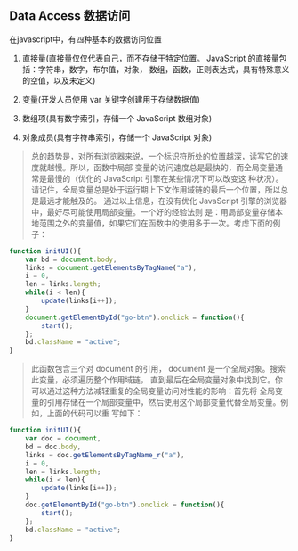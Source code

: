 ## Data Access 数据访问

在javascript中，有四种基本的数据访问位置

1. 直接量(直接量仅仅代表自己，而不存储于特定位置。 JavaScript 的直接量包括：字符串，数字，布尔值，对象，
数组，函数，正则表达式，具有特殊意义的空值，以及未定义)

2. 变量(开发人员使用 var 关键字创建用于存储数据值)

3. 数组项(具有数字索引，存储一个 JavaScript 数组对象)

4. 对象成员(具有字符串索引，存储一个 JavaScript 对象)

> 总的趋势是，对所有浏览器来说，一个标识符所处的位置越深，读写它的速度就越慢。所以，函数中局部
变量的访问速度总是最快的，而全局变量通常是最慢的（优化的 JavaScript 引擎在某些情况下可以改变这
种状况）。请记住，全局变量总是处于运行期上下文作用域链的最后一个位置，所以总是最远才能触及的。
通过以上信息，在没有优化 JavaScript 引擎的浏览器中，最好尽可能使用局部变量。一个好的经验法则
是：用局部变量存储本地范围之外的变量值，如果它们在函数中的使用多于一次。考虑下面的例子：
```javascript
function initUI(){
	var bd = document.body,
	links = document.getElementsByTagName("a"),
	i = 0,
	len = links.length;
	while(i < len){
		update(links[i++]);
	}
	document.getElementById("go-btn").onclick = function(){
		start();
	};
	bd.className = "active";
}
```
> 此函数包含三个对 document 的引用， document 是一个全局对象。搜索此变量，必须遍历整个作用域链，
直到最后在全局变量对象中找到它。你可以通过这种方法减轻重复的全局变量访问对性能的影响：首先将
全局变量的引用存储在一个局部变量中，然后使用这个局部变量代替全局变量。例如，上面的代码可以重
写如下：
```javascript
function initUI(){
	var doc = document,
	bd = doc.body,
	links = doc.getElementsByTagName_r("a"),
	i = 0,
	len = links.length;
	while(i < len){
		update(links[i++]);
	}
	doc.getElementById("go-btn").onclick = function(){
		start();
	};
	bd.className = "active";
}
```


